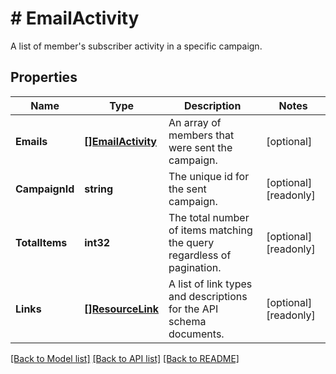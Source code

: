 # # EmailActivity
A list of member&#39;s subscriber activity in a specific campaign.

## Properties 


Name | Type | Description | Notes
------------ | ------------- | ------------- | -------------
**Emails**| [**[]EmailActivity**](EmailActivity.md) | An array of members that were sent the campaign.  | [optional]
**CampaignId**| **string** | The unique id for the sent campaign.  | [optional] [readonly]
**TotalItems**| **int32** | The total number of items matching the query regardless of pagination.  | [optional] [readonly]
**Links**| [**[]ResourceLink**](ResourceLink.md) | A list of link types and descriptions for the API schema documents.  | [optional] [readonly]


[[Back to Model list]](../../README.md#models) [[Back to API list]](../../README.md#endpoints) [[Back to README]](../../README.md)

